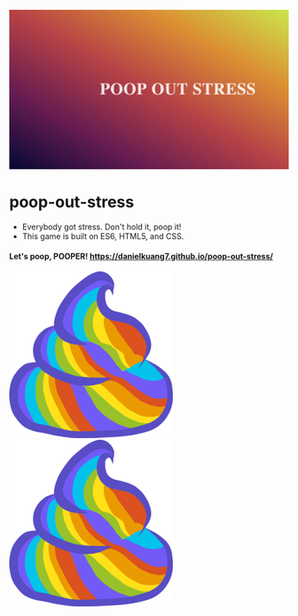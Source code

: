 ![homepage](images/poopproject.png)
# poop-out-stress
+ Everybody got stress. Don't hold it, poop it!
+ This game is built on ES6, HTML5, and CSS. 

#### Let's poop, POOPER! https://danielkuang7.github.io/poop-out-stress/





![poop](images/poop4.png) ![poop](images/poop4.png) 








